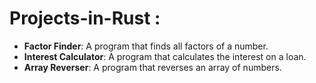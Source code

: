 # Projects-in-Rust : 

* **Factor Finder**: A program that finds all factors of a number.
* **Interest Calculator**: A program that calculates the interest on a loan.
* **Array Reverser**: A program that reverses an array of numbers.
